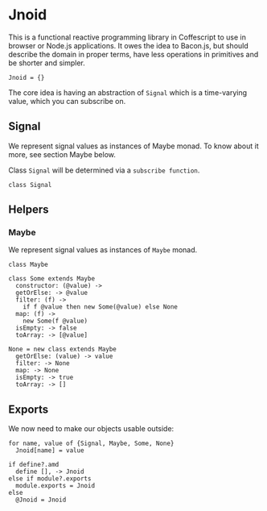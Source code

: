 Jnoid
=====

This is a functional reactive programming library in Coffescript to use in
browser or Node.js applications. It owes the idea to Bacon.js, but should
describe the domain in proper terms, have less operations in primitives and be
shorter and simpler.

    Jnoid = {}

The core idea is having an abstraction of `Signal` which is a time-varying
value, which you can subscribe on.

Signal
------

We represent signal values as instances of Maybe monad. To know about it more,
see section Maybe below.

Class `Signal` will be determined via a `subscribe function`.

    class Signal

Helpers
-------

### Maybe

We represent signal values as instances of `Maybe` monad.

    class Maybe

    class Some extends Maybe
      constructor: (@value) ->
      getOrElse: -> @value
      filter: (f) ->
        if f @value then new Some(@value) else None
      map: (f) ->
        new Some(f @value)
      isEmpty: -> false
      toArray: -> [@value]

    None = new class extends Maybe
      getOrElse: (value) -> value
      filter: -> None
      map: -> None
      isEmpty: -> true
      toArray: -> []



Exports
-------

We now need to make our objects usable outside:

    for name, value of {Signal, Maybe, Some, None}
      Jnoid[name] = value

    if define?.amd
      define [], -> Jnoid
    else if module?.exports
      module.exports = Jnoid
    else
      @Jnoid = Jnoid
